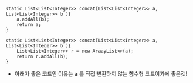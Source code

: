 ```
static List<List<Integer>> concat(List<List<Integer>> a,
List<List<Integer>> b ){
    a.addAll(b);
    return a;
}

static List<List<Integer>> concat(List<List<Integer>> a,
List<List<Integer>> b ){
    List<List<Integer>> r = new AraayList<>(a);
    return r.addAll(b);
}
```

- 아래가 좋은 코드인 이유는 a 를 직접 변환하지 않는 함수형 코드이기에 좋은것!
